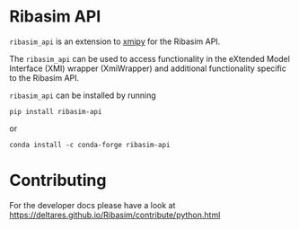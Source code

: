 # Ribasim API

`ribasim_api` is an extension to [xmipy](https://pypi.org/project/xmipy/) for the Ribasim API.

The `ribasim_api` can be used to access functionality in the eXtended Model Interface (XMI) wrapper (XmiWrapper)
and additional functionality specific to the Ribasim API.


`ribasim_api` can be installed by running

```
pip install ribasim-api
```

or

```
conda install -c conda-forge ribasim-api
```

# Contributing

For the developer docs please have a look at https://deltares.github.io/Ribasim/contribute/python.html
